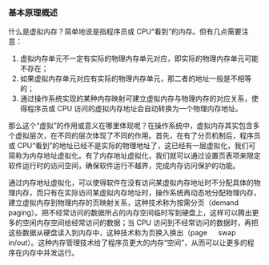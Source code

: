 ### 基本原理概述

什么是虚拟内存？简单地说是指程序员或 CPU“看到”的内存。但有几点需要注意：

1.  虚拟内存单元不一定有实际的物理内存单元对应，即实际的物理内存单元可能不存在；
2.  如果虚拟内存单元对应有实际的物理内存单元，那二者的地址一般是不相等的；
3.  通过操作系统实现的某种内存映射可建立虚拟内存与物理内存的对应关系，使得程序员或 CPU 访问的虚拟内存地址会自动转换为一个物理内存地址。

那么这个“虚拟”的作用或意义在哪里体现呢？在操作系统中，虚拟内存其实包含多个虚拟层次，在不同的层次体现了不同的作用。首先，在有了分页机制后，程序员或 CPU“看到”的地址已经不是实际的物理地址了，这已经有一层虚拟化，我们可简称为内存地址虚拟化。有了内存地址虚拟化，我们就可以通过设置页表项来限定软件运行时的访问空间，确保软件运行不越界，完成内存访问保护的功能。

通过内存地址虚拟化，可以使得软件在没有访问某虚拟内存地址时不分配具体的物理内存，而只有在实际访问某虚拟内存地址时，操作系统再动态地分配物理内存，建立虚拟内存到物理内存的页映射关系，这种技术称为按需分页（demand paging）。把不经常访问的数据所占的内存空间临时写到硬盘上，这样可以腾出更多的空闲内存空间给经常访问的数据；当 CPU 访问到不经常访问的数据时，再把这些数据从硬盘读入到内存中，这种技术称为页换入换出（page 　 swap in/out）。这种内存管理技术给了程序员更大的内存“空间”，从而可以让更多的程序在内存中并发运行。
